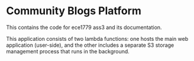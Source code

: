 # Community Blogs Platform
This contains the code for ece1779 ass3 and its documentation.

This application consists of two lambda functions: one hosts the main web application (user-side), and the other includes a separate S3 storage management process that runs in the background.
